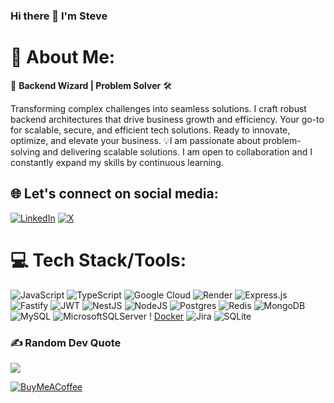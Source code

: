 ### Hi there 👋 I'm Steve

# 💫 About Me:
🚀 **Backend Wizard | Problem Solver** 🛠️

Transforming complex challenges into seamless solutions. I craft robust backend architectures that drive business growth and efficiency. Your go-to for scalable, secure, and efficient tech solutions. Ready to innovate, optimize, and elevate your business. 💡I am passionate about problem-solving and delivering scalable solutions. I am open to collaboration and I constantly expand my skills by continuous learning.


## 🌐 Let's connect on social media:
[![LinkedIn](https://img.shields.io/badge/LinkedIn-%230077B5.svg?logo=linkedin&logoColor=white)](https://linkedin.com/in/https://www.linkedin.com/in/stephenoyeyemi) [![X](https://img.shields.io/badge/X-black.svg?logo=X&logoColor=white)](https://x.com/stevesdiary_) 

# 💻 Tech Stack/Tools:
![JavaScript](https://img.shields.io/badge/javascript-%23323330.svg?style=flat&logo=javascript&logoColor=%23F7DF1E) ![TypeScript](https://img.shields.io/badge/typescript-%23007ACC.svg?style=flat&logo=typescript&logoColor=white) ![Google Cloud](https://img.shields.io/badge/GoogleCloud-%234285F4.svg?style=flat&logo=google-cloud&logoColor=white) ![Render](https://img.shields.io/badge/Render-%46E3B7.svg?style=flat&logo=render&logoColor=white) ![Express.js](https://img.shields.io/badge/express.js-%23404d59.svg?style=flat&logo=express&logoColor=%2361DAFB) ![Fastify](https://img.shields.io/badge/fastify-%23000000.svg?style=flat&logo=fastify&logoColor=white) ![JWT](https://img.shields.io/badge/JWT-black?style=flat&logo=JSON%20web%20tokens) ![NestJS](https://img.shields.io/badge/nestjs-%23E0234E.svg?style=flat&logo=nestjs&logoColor=white)  ![NodeJS](https://img.shields.io/badge/node.js-6DA55F?style=flat&logo=node.js&logoColor=white) ![Postgres](https://img.shields.io/badge/postgres-%23316192.svg?style=flat&logo=postgresql&logoColor=white) ![Redis](https://img.shields.io/badge/redis-%23DD0031.svg?style=flat&logo=redis&logoColor=white) ![MongoDB](https://img.shields.io/badge/MongoDB-%234ea94b.svg?style=flat&logo=mongodb&logoColor=white) ![MySQL](https://img.shields.io/badge/mysql-%2300000f.svg?style=flat&logo=mysql&logoColor=white) ![MicrosoftSQLServer](https://img.shields.io/badge/Microsoft%20SQL%20Server-CC2927?style=flat&logo=microsoft%20sql%20server&logoColor=white) ! [Docker](https://img.shields.io/badge/docker-%230db7ed.svg?style=flat&logo=docker&logoColor=white) ![Jira](https://img.shields.io/badge/jira-%230A0FFF.svg?style=flat&logo=jira&logoColor=white) ![SQLite](https://img.shields.io/badge/sqlite-%2307405e.svg?style=flat&logo=sqlite&logoColor=white)
### ✍️ Random Dev Quote
![](https://quotes-github-readme.vercel.app/api?type=horizontal)


  [![BuyMeACoffee](https://img.shields.io/badge/Buy%20Me%20a%20Coffee-ffdd00?style=for-the-badge&logo=buy-me-a-coffee&logoColor=black)](https://buymeacoffee.com/stevesdiary) 
  
<!-- Proudly created with GPRM ( https://gprm.itsvg.in ) -->
